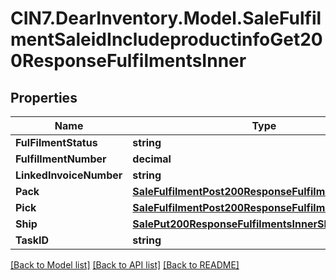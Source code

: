 # CIN7.DearInventory.Model.SaleFulfilmentSaleidIncludeproductinfoGet200ResponseFulfilmentsInner

## Properties

| Name                    | Type                                                                                                          | Description | Notes      |
| ----------------------- | ------------------------------------------------------------------------------------------------------------- | ----------- | ---------- |
| **FulFilmentStatus**    | **string**                                                                                                    |             | [optional] |
| **FulfillmentNumber**   | **decimal**                                                                                                   |             | [optional] |
| **LinkedInvoiceNumber** | **string**                                                                                                    |             | [optional] |
| **Pack**                | [**SaleFulfilmentPost200ResponseFulfilmentsInnerPack**](SaleFulfilmentPost200ResponseFulfilmentsInnerPack.md) |             | [optional] |
| **Pick**                | [**SaleFulfilmentPost200ResponseFulfilmentsInnerPick**](SaleFulfilmentPost200ResponseFulfilmentsInnerPick.md) |             | [optional] |
| **Ship**                | [**SalePut200ResponseFulfilmentsInnerShip**](SalePut200ResponseFulfilmentsInnerShip.md)                       |             | [optional] |
| **TaskID**              | **string**                                                                                                    |             | [optional] |

[[Back to Model list]](../README.md#documentation-for-models) [[Back to API list]](../README.md#documentation-for-api-endpoints) [[Back to README]](../README.md)
